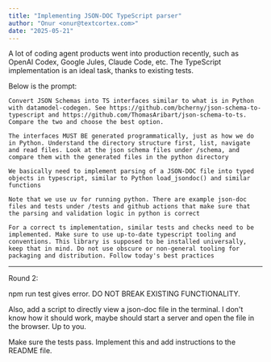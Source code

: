 ```yaml
---
title: "Implementing JSON-DOC TypeScript parser"
author: "Onur <onur@textcortex.com>"
date: "2025-05-21"
---
```


A lot of coding agent products went into production recently, such as OpenAI Codex, Google Jules, Claude Code, etc. The TypeScript implementation is an ideal task, thanks to existing tests.

Below is the prompt:

```
Convert JSON Schemas into TS interfaces similar to what is in Python with datamodel-codegen. See https://github.com/bcherny/json-schema-to-typescript and https://github.com/ThomasAribart/json-schema-to-ts. Compare the two and choose the best option.

The interfaces MUST BE generated programmatically, just as how we do in Python. Understand the directory structure first, list, navigate and read files. Look at the json schema files under /schema, and compare them with the generated files in the python directory

We basically need to implement parsing of a JSON-DOC file into typed objects in typescript, similar to Python load_jsondoc() and similar functions

Note that we use uv for running python. There are example json-doc files and tests under /tests and github actions that make sure that the parsing and validation logic in python is correct

For a correct ts implementation, similar tests and checks need to be implemented. Make sure to use up-to-date typescript tooling and conventions. This library is supposed to be installed universally, keep that in mind. Do not use obscure or non-general tooling for packaging and distribution. Follow today's best practices
```

---

Round 2:

npm run test gives error. DO NOT BREAK EXISTING FUNCTIONALITY.

Also, add a script to directly view a json-doc file in the terminal. I don't know how it should work, maybe should start a server and open the file in the browser. Up to you.

Make sure the tests pass. Implement this and add instructions to the README file.